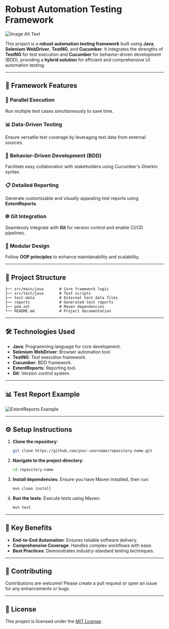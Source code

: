 
# Robust Automation Testing Framework

<!--![Automation Testing Banner](https://via.placeholder.com/1000x300?text=Automation+Testing+Framework)   -->
![Image Alt Text](https://anhtester.com/uploads/lesson/banner_post_cucumber_testng.jpg)


This project is a **robust automation testing framework** built using **Java**, **Selenium WebDriver**, **TestNG**, and **Cucumber**. It integrates the strengths of **TestNG** for test execution and **Cucumber** for behavior-driven development (BDD), providing a **hybrid solution** for efficient and comprehensive UI automation testing.

---

## 🚀 **Framework Features**

### 🔄 **Parallel Execution**
Run multiple test cases simultaneously to save time.

### 📊 **Data-Driven Testing**
Ensure versatile test coverage by leveraging test data from external sources.

### 📝 **Behavior-Driven Development (BDD)**
Facilitate easy collaboration with stakeholders using Cucumber's Gherkin syntax.

### 📋 **Detailed Reporting**
Generate customizable and visually appealing test reports using **ExtentReports**.

### 🌐 **Git Integration**
Seamlessly integrate with **Git** for version control and enable CI/CD pipelines.

### 🔧 **Modular Design**
Follow **OOP principles** to enhance maintainability and scalability.

---

## 📂 **Project Structure**

```plaintext
├── src/main/java       # Core framework logic
├── src/test/java       # Test scripts
├── test-data           # External test data files
├── reports             # Generated test reports
├── pom.xml             # Maven dependencies
└── README.md           # Project documentation
```

---

## 🛠️ **Technologies Used**

- **Java**: Programming language for core development.
- **Selenium WebDriver**: Browser automation tool.
- **TestNG**: Test execution framework.
- **Cucumber**: BDD framework.
- **ExtentReports**: Reporting tool.
- **Git**: Version control system.

---

## 📊 **Test Report Example**

![ExtentReports Example](https://via.placeholder.com/800x400?text=Sample+ExtentReport)

---

## ⚙️ **Setup Instructions**

1. **Clone the repository**:
   ```bash
   git clone https://github.com/your-username/repository-name.git
   ```

2. **Navigate to the project directory**:
   ```bash
   cd repository-name
   ```

3. **Install dependencies**:
   Ensure you have Maven installed, then run:
   ```bash
   mvn clean install
   ```

4. **Run the tests**:
   Execute tests using Maven:
   ```bash
   mvn test
   ```

---

## 📌 **Key Benefits**

- **End-to-End Automation**: Ensures reliable software delivery.
- **Comprehensive Coverage**: Handles complex workflows with ease.
- **Best Practices**: Demonstrates industry-standard testing techniques.

---

## 🌟 **Contributing**

Contributions are welcome! Please create a pull request or open an issue for any enhancements or bugs.

---

## 📄 **License**

This project is licensed under the [MIT License](https://opensource.org/licenses/MIT).

